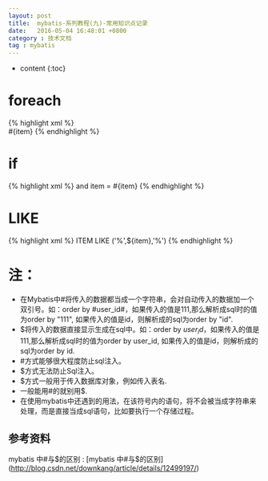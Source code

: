 ```yaml
---
layout: post
title:  mybatis-系列教程(九)-常用知识点记录
date:   2016-05-04 16:48:01 +0800
category : 技术文档
tag : mybatis
---
```


* content
{:toc}


foreach
===========================

{% highlight xml %}
<foreach item="item" collection="listItems" separator="," open="(" close=")" >  
    #{item}
</foreach>
{% endhighlight %}

if
===========================
{% highlight xml %}
<if test="item!=null">
    and item = #{item}
</if>
{% endhighlight %}

LIKE
===========================

{% highlight xml %}
    ITEM LIKE ('%',${item},'%') 
{% endhighlight %}

注：
===========================

+ 在Mybatis中#将传入的数据都当成一个字符串，会对自动传入的数据加一个双引号。如：order by #user_id#，如果传入的值是111,那么解析成sql时的值为order by "111", 如果传入的值是id，则解析成的sql为order by "id".
+ $将传入的数据直接显示生成在sql中。如：order by $user_id$，如果传入的值是111,那么解析成sql时的值为order by user_id,  如果传入的值是id，则解析成的sql为order by id.
+ #方式能够很大程度防止sql注入。
+ $方式无法防止Sql注入。
+ $方式一般用于传入数据库对象，例如传入表名. 
+ 一般能用#的就别用$. 
+ 在使用mybatis中还遇到<![CDATA[]]>的用法，在该符号内的语句，将不会被当成字符串来处理，而是直接当成sql语句，比如要执行一个存储过程。

参考资料
--------------------------------------------------------

mybatis 中#与$的区别 : [mybatis 中#与$的区别](http://blog.csdn.net/downkang/article/details/12499197/)

<br />
<br />